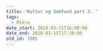 ```yaml
---
title: 'Kultur og Samfund part 3. '
tags:
  - Mikro
date_start: 2018-03-15T16:00:00
date_end: 2018-03-15T17:30:00
old_id: 7005
---
```

